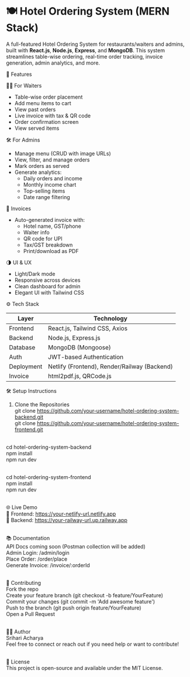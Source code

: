 # 🍽️ Hotel Ordering System (MERN Stack)

A full-featured Hotel Ordering System for restaurants/waiters and admins, built with **React.js**, **Node.js**, **Express**, and **MongoDB**. This system streamlines table-wise ordering, real-time order tracking, invoice generation, admin analytics, and more.

🚀 Features

🧑‍🍳 For Waiters
- Table-wise order placement
- Add menu items to cart
- View past orders
- Live invoice with tax & QR code
- Order confirmation screen
- View served items

🛠️ For Admins
- Manage menu (CRUD with image URLs)
- View, filter, and manage orders
- Mark orders as served
- Generate analytics:
  - Daily orders and income
  - Monthly income chart
  - Top-selling items
  - Date range filtering

🧾 Invoices
- Auto-generated invoice with:
  - Hotel name, GST/phone
  - Waiter info
  - QR code for UPI
  - Tax/GST breakdown
  - Print/download as PDF

🌗 UI & UX
- Light/Dark mode
- Responsive across devices
- Clean dashboard for admin
- Elegant UI with Tailwind CSS


⚙️ Tech Stack

| Layer       | Technology                          |
|-------------|--------------------------------------|
| Frontend    | React.js, Tailwind CSS, Axios        |
| Backend     | Node.js, Express.js                  |
| Database    | MongoDB (Mongoose)                   |
| Auth        | JWT-based Authentication             |
| Deployment  | Netlify (Frontend), Render/Railway (Backend) |
| Invoice     | html2pdf.js, QRCode.js               |<br><br>

🛠️ Setup Instructions

 1. Clone the Repositories<br>
git clone https://github.com/your-username/hotel-ordering-system-backend.git<br>
git clone https://github.com/your-username/hotel-ordering-system-frontend.git<br><br>

cd hotel-ordering-system-backend<br>
npm install<br>
npm run dev<br><br>

cd hotel-ordering-system-frontend<br>
npm install<br>
npm run dev<br><br>

🌐 Live Demo<br>
🔗 Frontend: https://your-netlify-url.netlify.app<br>
🔗 Backend: https://your-railway-url.up.railway.app<br><br>

📚 Documentation<br>
API Docs coming soon (Postman collection will be added)<br>
Admin Login: /admin/login<br>
Place Order: /order/place<br>
Generate Invoice: /invoice/:orderId<br><br>

👥 Contributing<br>
Fork the repo<br>
Create your feature branch (git checkout -b feature/YourFeature)<br>
Commit your changes (git commit -m 'Add awesome feature')<br>
Push to the branch (git push origin feature/YourFeature)<br>
Open a Pull Request<br><br>

👨‍💻 Author<br>
Srihari Acharya<br>
Feel free to connect or reach out if you need help or want to contribute!<br><br>

📃 License<br>
This project is open-source and available under the MIT License.<br>

